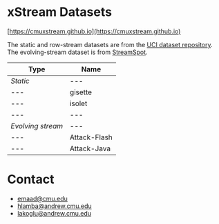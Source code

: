 # xStream Datasets

[https://cmuxstream.github.io](https://cmuxstream.github.io)

The static and row-stream datasets are from the [UCI dataset repository][1].
The evolving-stream dataset is from [StreamSpot][2].

| Type | Name |
| --- | --- |
| *Static* | --- |
| --- | gisette |
| --- | isolet |
| --- | --- |
| *Evolving stream* | ---  |
| ---  | Attack-Flash  |
| ---  | Attack-Java  |


# Contact

   * emaad@cmu.edu
   * hlamba@andrew.cmu.edu
   * lakoglu@andrew.cmu.edu

[1]: https://archive.ics.uci.edu/ml/datasets.html
[2]: https://github.com/sbustreamspot/sbustreamspot-data
